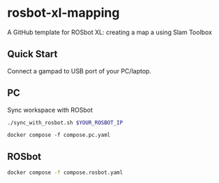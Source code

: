 # rosbot-xl-mapping

 A GitHub template for ROSbot XL: creating a map a using Slam Toolbox 

## Quick Start

Connect a gampad to USB port of your PC/laptop.

## PC

Sync workspace with ROSbot

```bash
./sync_with_rosbot.sh $YOUR_ROSBOT_IP
```

```
docker compose -f compose.pc.yaml
```

## ROSbot

```bash
docker compose -f compose.rosbot.yaml
```
